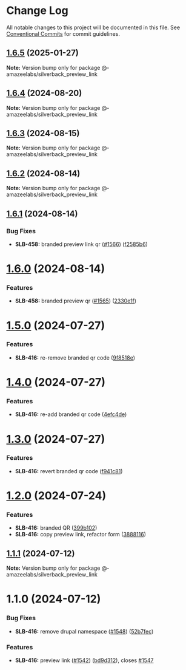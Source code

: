 # Change Log

All notable changes to this project will be documented in this file.
See [Conventional Commits](https://conventionalcommits.org) for commit guidelines.

## [1.6.5](https://github.com/AmazeeLabs/silverback-mono/compare/@-amazeelabs/silverback_preview_link@1.6.4...@-amazeelabs/silverback_preview_link@1.6.5) (2025-01-27)

**Note:** Version bump only for package @-amazeelabs/silverback_preview_link





## [1.6.4](https://github.com/AmazeeLabs/silverback-mono/compare/@-amazeelabs/silverback_preview_link@1.6.3...@-amazeelabs/silverback_preview_link@1.6.4) (2024-08-20)

**Note:** Version bump only for package @-amazeelabs/silverback_preview_link





## [1.6.3](https://github.com/AmazeeLabs/silverback-mono/compare/@-amazeelabs/silverback_preview_link@1.6.2...@-amazeelabs/silverback_preview_link@1.6.3) (2024-08-15)

**Note:** Version bump only for package @-amazeelabs/silverback_preview_link





## [1.6.2](https://github.com/AmazeeLabs/silverback-mono/compare/@-amazeelabs/silverback_preview_link@1.6.1...@-amazeelabs/silverback_preview_link@1.6.2) (2024-08-14)

**Note:** Version bump only for package @-amazeelabs/silverback_preview_link





## [1.6.1](https://github.com/AmazeeLabs/silverback-mono/compare/@-amazeelabs/silverback_preview_link@1.6.0...@-amazeelabs/silverback_preview_link@1.6.1) (2024-08-14)


### Bug Fixes

* **SLB-458:** branded preview link qr ([#1566](https://github.com/AmazeeLabs/silverback-mono/issues/1566)) ([f2585b6](https://github.com/AmazeeLabs/silverback-mono/commit/f2585b65a5166303a45d12249b5bbd0f5769dc53))





# [1.6.0](https://github.com/AmazeeLabs/silverback-mono/compare/@-amazeelabs/silverback_preview_link@1.5.0...@-amazeelabs/silverback_preview_link@1.6.0) (2024-08-14)


### Features

* **SLB-458:** branded preview qr ([#1565](https://github.com/AmazeeLabs/silverback-mono/issues/1565)) ([2330e1f](https://github.com/AmazeeLabs/silverback-mono/commit/2330e1f467e70f1508904e2d7c1778b6cdd43b73))





# [1.5.0](https://github.com/AmazeeLabs/silverback-mono/compare/@-amazeelabs/silverback_preview_link@1.4.0...@-amazeelabs/silverback_preview_link@1.5.0) (2024-07-27)


### Features

* **SLB-416:** re-remove branded qr code ([9f8518e](https://github.com/AmazeeLabs/silverback-mono/commit/9f8518e960a0ca93dab00430a1b059afb0478964))





# [1.4.0](https://github.com/AmazeeLabs/silverback-mono/compare/@-amazeelabs/silverback_preview_link@1.3.0...@-amazeelabs/silverback_preview_link@1.4.0) (2024-07-27)


### Features

* **SLB-416:** re-add branded qr code ([4efc4de](https://github.com/AmazeeLabs/silverback-mono/commit/4efc4de944de9f9fdf993eb723e8eed7d1b70400))





# [1.3.0](https://github.com/AmazeeLabs/silverback-mono/compare/@-amazeelabs/silverback_preview_link@1.2.0...@-amazeelabs/silverback_preview_link@1.3.0) (2024-07-27)


### Features

* **SLB-416:** revert branded qr code ([f941c81](https://github.com/AmazeeLabs/silverback-mono/commit/f941c819bc6013ef11cf2cfcfd5c05bcb7ebdb7c))





# [1.2.0](https://github.com/AmazeeLabs/silverback-mono/compare/@-amazeelabs/silverback_preview_link@1.1.1...@-amazeelabs/silverback_preview_link@1.2.0) (2024-07-24)


### Features

* **SLB-416:** branded QR ([399b102](https://github.com/AmazeeLabs/silverback-mono/commit/399b102728179e9330f6cec403643439cd6a77e9))
* **SLB-416:** copy preview link, refactor form ([3888116](https://github.com/AmazeeLabs/silverback-mono/commit/3888116ec334d6f01c1541e23187134f00ba9546))





## [1.1.1](https://github.com/AmazeeLabs/silverback-mono/compare/@-amazeelabs/silverback_preview_link@1.1.0...@-amazeelabs/silverback_preview_link@1.1.1) (2024-07-12)

**Note:** Version bump only for package @-amazeelabs/silverback_preview_link





# 1.1.0 (2024-07-12)


### Bug Fixes

* **SLB-416:** remove drupal namespace ([#1548](https://github.com/AmazeeLabs/silverback-mono/issues/1548)) ([52b7fec](https://github.com/AmazeeLabs/silverback-mono/commit/52b7fec31a7b99ce9c409aa5943a90861988d467))


### Features

* **SLB-416:** preview link ([#1542](https://github.com/AmazeeLabs/silverback-mono/issues/1542)) ([bd9d312](https://github.com/AmazeeLabs/silverback-mono/commit/bd9d31276d0ffb4da45cbe475ec03386d66cc722)), closes [#1547](https://github.com/AmazeeLabs/silverback-mono/issues/1547)
